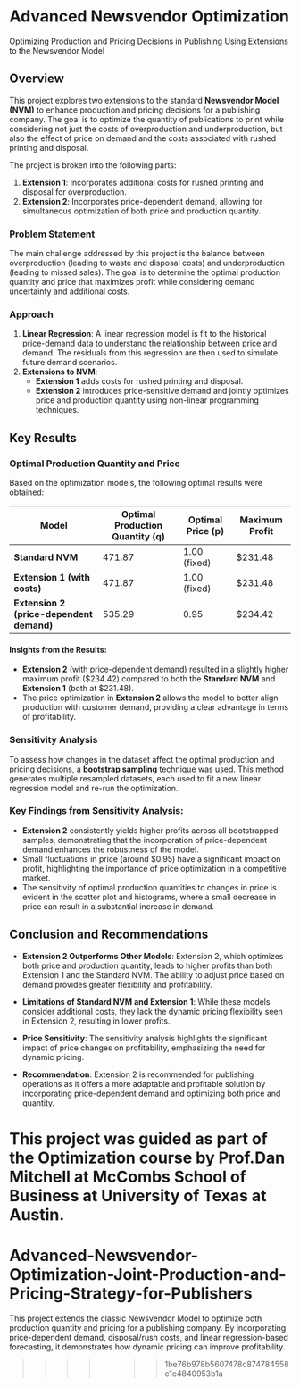 # Advanced Newsvendor Optimization
Optimizing Production and Pricing Decisions in Publishing Using Extensions to the Newsvendor Model

## Overview

This project explores two extensions to the standard **Newsvendor Model (NVM)** to enhance production and pricing decisions for a publishing company. The goal is to optimize the quantity of publications to print while considering not just the costs of overproduction and underproduction, but also the effect of price on demand and the costs associated with rushed printing and disposal.

The project is broken into the following parts:
1. **Extension 1**: Incorporates additional costs for rushed printing and disposal for overproduction.
2. **Extension 2**: Incorporates price-dependent demand, allowing for simultaneous optimization of both price and production quantity.

### Problem Statement

The main challenge addressed by this project is the balance between overproduction (leading to waste and disposal costs) and underproduction (leading to missed sales). The goal is to determine the optimal production quantity and price that maximizes profit while considering demand uncertainty and additional costs.

### Approach

1. **Linear Regression**: A linear regression model is fit to the historical price-demand data to understand the relationship between price and demand. The residuals from this regression are then used to simulate future demand scenarios.
2. **Extensions to NVM**: 
    - **Extension 1** adds costs for rushed printing and disposal.
    - **Extension 2** introduces price-sensitive demand and jointly optimizes price and production quantity using non-linear programming techniques.

## Key Results

### Optimal Production Quantity and Price

Based on the optimization models, the following optimal results were obtained:

| Model                              | Optimal Production Quantity (q) | Optimal Price (p) | Maximum Profit |
|------------------------------------|---------------------------------|-------------------|----------------|
| **Standard NVM**                   | 471.87                          | 1.00 (fixed)      | $231.48        |
| **Extension 1 (with costs)**       | 471.87                          | 1.00 (fixed)      | $231.48        |
| **Extension 2 (price-dependent demand)** | 535.29                      | 0.95              | $234.42        |

#### Insights from the Results:
- **Extension 2** (with price-dependent demand) resulted in a slightly higher maximum profit ($234.42) compared to both the **Standard NVM** and **Extension 1** (both at $231.48).
- The price optimization in **Extension 2** allows the model to better align production with customer demand, providing a clear advantage in terms of profitability.

### Sensitivity Analysis

To assess how changes in the dataset affect the optimal production and pricing decisions, a **bootstrap sampling** technique was used. This method generates multiple resampled datasets, each used to fit a new linear regression model and re-run the optimization.

### Key Findings from Sensitivity Analysis:
- **Extension 2** consistently yields higher profits across all bootstrapped samples, demonstrating that the incorporation of price-dependent demand enhances the robustness of the model.
- Small fluctuations in price (around $0.95) have a significant impact on profit, highlighting the importance of price optimization in a competitive market.
- The sensitivity of optimal production quantities to changes in price is evident in the scatter plot and histograms, where a small decrease in price can result in a substantial increase in demand.

## Conclusion and Recommendations

- **Extension 2 Outperforms Other Models**: Extension 2, which optimizes both price and production quantity, leads to higher profits than both Extension 1 and the Standard NVM. The ability to adjust price based on demand provides greater flexibility and profitability.
  
- **Limitations of Standard NVM and Extension 1**: While these models consider additional costs, they lack the dynamic pricing flexibility seen in Extension 2, resulting in lower profits.

- **Price Sensitivity**: The sensitivity analysis highlights the significant impact of price changes on profitability, emphasizing the need for dynamic pricing.

- **Recommendation**: Extension 2 is recommended for publishing operations as it offers a more adaptable and profitable solution by incorporating price-dependent demand and optimizing both price and quantity.

This project was guided as part of the Optimization course by Prof.Dan Mitchell at McCombs School of Business at University of Texas at Austin.
=======
# Advanced-Newsvendor-Optimization-Joint-Production-and-Pricing-Strategy-for-Publishers
This project extends the classic Newsvendor Model to optimize both production quantity and pricing for a publishing company. By incorporating price-dependent demand, disposal/rush costs, and linear regression-based forecasting, it demonstrates how dynamic pricing can improve profitability.
>>>>>>> 1be76b978b5607478c874784558c1c4840953b1a
